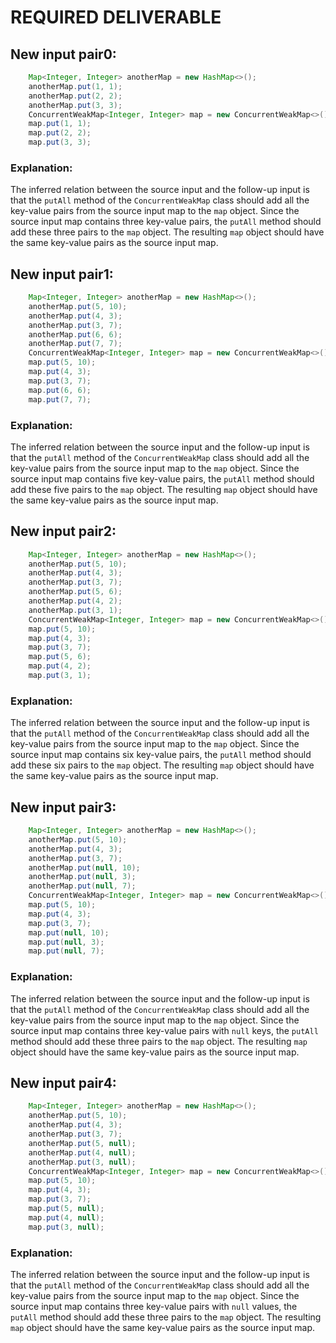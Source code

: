 # REQUIRED DELIVERABLE
## New input pair0:
```java
    Map<Integer, Integer> anotherMap = new HashMap<>();
    anotherMap.put(1, 1);
    anotherMap.put(2, 2);
    anotherMap.put(3, 3);
    ConcurrentWeakMap<Integer, Integer> map = new ConcurrentWeakMap<>();
    map.put(1, 1);
    map.put(2, 2);
    map.put(3, 3);
```
### Explanation:
The inferred relation between the source input and the follow-up input is that the `putAll` method of the `ConcurrentWeakMap` class should add all the key-value pairs from the source input map to the `map` object. Since the source input map contains three key-value pairs, the `putAll` method should add these three pairs to the `map` object. The resulting `map` object should have the same key-value pairs as the source input map.

## New input pair1:
```java
    Map<Integer, Integer> anotherMap = new HashMap<>();
    anotherMap.put(5, 10);
    anotherMap.put(4, 3);
    anotherMap.put(3, 7);
    anotherMap.put(6, 6);
    anotherMap.put(7, 7);
    ConcurrentWeakMap<Integer, Integer> map = new ConcurrentWeakMap<>();
    map.put(5, 10);
    map.put(4, 3);
    map.put(3, 7);
    map.put(6, 6);
    map.put(7, 7);
```
### Explanation:
The inferred relation between the source input and the follow-up input is that the `putAll` method of the `ConcurrentWeakMap` class should add all the key-value pairs from the source input map to the `map` object. Since the source input map contains five key-value pairs, the `putAll` method should add these five pairs to the `map` object. The resulting `map` object should have the same key-value pairs as the source input map.

## New input pair2:
```java
    Map<Integer, Integer> anotherMap = new HashMap<>();
    anotherMap.put(5, 10);
    anotherMap.put(4, 3);
    anotherMap.put(3, 7);
    anotherMap.put(5, 6);
    anotherMap.put(4, 2);
    anotherMap.put(3, 1);
    ConcurrentWeakMap<Integer, Integer> map = new ConcurrentWeakMap<>();
    map.put(5, 10);
    map.put(4, 3);
    map.put(3, 7);
    map.put(5, 6);
    map.put(4, 2);
    map.put(3, 1);
```
### Explanation:
The inferred relation between the source input and the follow-up input is that the `putAll` method of the `ConcurrentWeakMap` class should add all the key-value pairs from the source input map to the `map` object. Since the source input map contains six key-value pairs, the `putAll` method should add these six pairs to the `map` object. The resulting `map` object should have the same key-value pairs as the source input map.

## New input pair3:
```java
    Map<Integer, Integer> anotherMap = new HashMap<>();
    anotherMap.put(5, 10);
    anotherMap.put(4, 3);
    anotherMap.put(3, 7);
    anotherMap.put(null, 10);
    anotherMap.put(null, 3);
    anotherMap.put(null, 7);
    ConcurrentWeakMap<Integer, Integer> map = new ConcurrentWeakMap<>();
    map.put(5, 10);
    map.put(4, 3);
    map.put(3, 7);
    map.put(null, 10);
    map.put(null, 3);
    map.put(null, 7);
```
### Explanation:
The inferred relation between the source input and the follow-up input is that the `putAll` method of the `ConcurrentWeakMap` class should add all the key-value pairs from the source input map to the `map` object. Since the source input map contains three key-value pairs with `null` keys, the `putAll` method should add these three pairs to the `map` object. The resulting `map` object should have the same key-value pairs as the source input map.

## New input pair4:
```java
    Map<Integer, Integer> anotherMap = new HashMap<>();
    anotherMap.put(5, 10);
    anotherMap.put(4, 3);
    anotherMap.put(3, 7);
    anotherMap.put(5, null);
    anotherMap.put(4, null);
    anotherMap.put(3, null);
    ConcurrentWeakMap<Integer, Integer> map = new ConcurrentWeakMap<>();
    map.put(5, 10);
    map.put(4, 3);
    map.put(3, 7);
    map.put(5, null);
    map.put(4, null);
    map.put(3, null);
```
### Explanation:
The inferred relation between the source input and the follow-up input is that the `putAll` method of the `ConcurrentWeakMap` class should add all the key-value pairs from the source input map to the `map` object. Since the source input map contains three key-value pairs with `null` values, the `putAll` method should add these three pairs to the `map` object. The resulting `map` object should have the same key-value pairs as the source input map.
